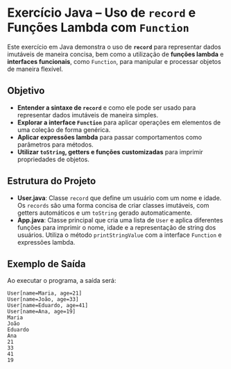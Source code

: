 # Exercício Java – Uso de `record` e Funções Lambda com `Function`

Este exercício em Java demonstra o uso de **`record`** para representar dados imutáveis de maneira concisa, bem como a utilização de **funções lambda** e **interfaces funcionais**, como `Function`, para manipular e processar objetos de maneira flexível.

## Objetivo

* **Entender a sintaxe de `record`** e como ele pode ser usado para representar dados imutáveis de maneira simples.
* **Explorar a interface `Function`** para aplicar operações em elementos de uma coleção de forma genérica.
* **Aplicar expressões lambda** para passar comportamentos como parâmetros para métodos.
* **Utilizar `toString`, getters e funções customizadas** para imprimir propriedades de objetos.

## Estrutura do Projeto

* **User.java**: Classe `record` que define um usuário com um nome e idade. Os `records` são uma forma concisa de criar classes imutáveis, com getters automáticos e um `toString` gerado automaticamente.
* **App.java**: Classe principal que cria uma lista de `User` e aplica diferentes funções para imprimir o nome, idade e a representação de string dos usuários. Utiliza o método `printStringValue` com a interface `Function` e expressões lambda.

## Exemplo de Saída

Ao executar o programa, a saída será:

```
User[name=Maria, age=21]
User[name=João, age=33]
User[name=Eduardo, age=41]
User[name=Ana, age=19]
Maria
João
Eduardo
Ana
21
33
41
19
```
